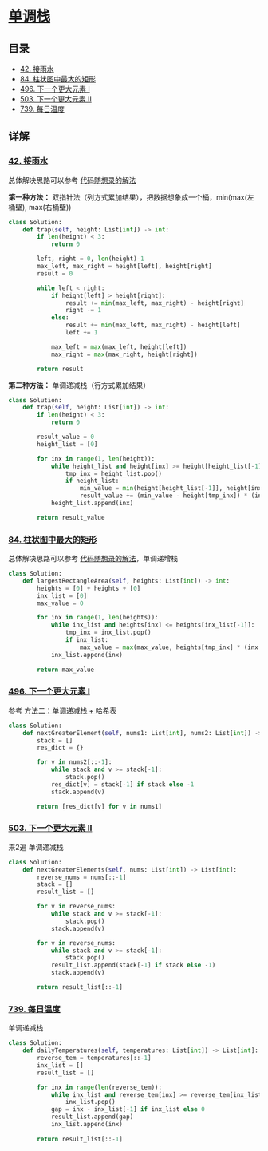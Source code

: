 # [单调栈](https://github.com/youngyangyang04/leetcode-master)

## 目录

+ [42. 接雨水](https://leetcode-cn.com/problems/trapping-rain-water/)
+ [84. 柱状图中最大的矩形](https://leetcode-cn.com/problems/largest-rectangle-in-histogram/)
+ [496. 下一个更大元素 I](https://leetcode-cn.com/problems/next-greater-element-i/)
+ [503. 下一个更大元素 II](https://leetcode-cn.com/problems/next-greater-element-ii/)
+ [739. 每日温度](https://leetcode-cn.com/problems/daily-temperatures/)


## 详解

### [42. 接雨水](https://leetcode-cn.com/problems/trapping-rain-water/)

总体解决思路可以参考 [代码随想录的解法](https://github.com/youngyangyang04/leetcode-master/blob/master/problems/0042.%E6%8E%A5%E9%9B%A8%E6%B0%B4.md)

**第一种方法：** 双指针法（列方式累加结果），把数据想象成一个桶，min(max(左桶壁), max(右桶壁))

```python
class Solution:
    def trap(self, height: List[int]) -> int:
        if len(height) < 3:
            return 0

        left, right = 0, len(height)-1
        max_left, max_right = height[left], height[right]
        result = 0

        while left < right:
            if height[left] > height[right]:
                result += min(max_left, max_right) - height[right]
                right -= 1
            else:
                result += min(max_left, max_right) - height[left]
                left += 1

            max_left = max(max_left, height[left])
            max_right = max(max_right, height[right])

        return result
```

**第二种方法：** 单调递减栈（行方式累加结果）

```python
class Solution:
    def trap(self, height: List[int]) -> int:
        if len(height) < 3:
            return 0

        result_value = 0
        height_list = [0]

        for inx in range(1, len(height)):
            while height_list and height[inx] >= height[height_list[-1]]:
                tmp_inx = height_list.pop()
                if height_list:
                    min_value = min(height[height_list[-1]], height[inx])
                    result_value += (min_value - height[tmp_inx]) * (inx - height_list[-1] - 1)
            height_list.append(inx)

        return result_value
```

### [84. 柱状图中最大的矩形](https://leetcode-cn.com/problems/largest-rectangle-in-histogram/)

总体解决思路可以参考 [代码随想录的解法](https://github.com/youngyangyang04/leetcode-master/blob/master/problems/0084.%E6%9F%B1%E7%8A%B6%E5%9B%BE%E4%B8%AD%E6%9C%80%E5%A4%A7%E7%9A%84%E7%9F%A9%E5%BD%A2.md)，单调递增栈

```python
class Solution:
    def largestRectangleArea(self, heights: List[int]) -> int:
        heights = [0] + heights + [0]
        inx_list = [0]
        max_value = 0

        for inx in range(1, len(heights)):
            while inx_list and heights[inx] <= heights[inx_list[-1]]:
                tmp_inx = inx_list.pop()
                if inx_list:
                    max_value = max(max_value, heights[tmp_inx] * (inx - inx_list[-1] - 1))
            inx_list.append(inx)
            
        return max_value
```


### [496. 下一个更大元素 I](https://leetcode-cn.com/problems/next-greater-element-i/)

参考 [方法二：单调递减栈 + 哈希表](https://leetcode-cn.com/problems/next-greater-element-i/solution/xia-yi-ge-geng-da-yuan-su-i-by-leetcode-bfcoj/)

```python
class Solution:
    def nextGreaterElement(self, nums1: List[int], nums2: List[int]) -> List[int]:
        stack = []
        res_dict = {}

        for v in nums2[::-1]:
            while stack and v >= stack[-1]:
                stack.pop()
            res_dict[v] = stack[-1] if stack else -1
            stack.append(v)

        return [res_dict[v] for v in nums1]
```

### [503. 下一个更大元素 II](https://leetcode-cn.com/problems/next-greater-element-ii/)

来2遍 单调递减栈

```python
class Solution:
    def nextGreaterElements(self, nums: List[int]) -> List[int]:
        reverse_nums = nums[::-1]
        stack = []
        result_list = []

        for v in reverse_nums:
            while stack and v >= stack[-1]:
                stack.pop()
            stack.append(v)

        for v in reverse_nums:
            while stack and v >= stack[-1]:
                stack.pop()
            result_list.append(stack[-1] if stack else -1)
            stack.append(v)

        return result_list[::-1]
```

### [739. 每日温度](https://leetcode-cn.com/problems/daily-temperatures/)

单调递减栈

```python
class Solution:
    def dailyTemperatures(self, temperatures: List[int]) -> List[int]:
        reverse_tem = temperatures[::-1]
        inx_list = []
        result_list = []

        for inx in range(len(reverse_tem)):
            while inx_list and reverse_tem[inx] >= reverse_tem[inx_list[-1]]:
                inx_list.pop()
            gap = inx - inx_list[-1] if inx_list else 0
            result_list.append(gap)
            inx_list.append(inx)
            
        return result_list[::-1]
```